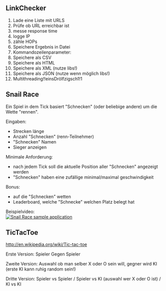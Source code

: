 ## LinkChecker ##
 
1. Lade eine Liste mit URLS
2. Prüfe ob URL erreichbar ist
  1. messe response time
  2. logge IP
  3. zähle HOPs
3. Speichere Ergebnis in Datei
4. Kommandozeilenparameter:
  1. Speichere als CSV
  2. Speichere als HTML
  3. Speichere als XML (nutze libs!)
  4. Speichere als JSON (nutze wenn möglich libs!)
5. Multithreading!!einsDrölfzigsch1!1


## Snail Race ##

Ein Spiel in dem Tick basiert "Schnecken" (oder beliebige andere) um die Wette "rennen".  

Eingaben:  
* Strecken länge
* Anzahl "Schnecken" (renn-Teilnehmer)
* "Schnecken" Namen
* Sieger anzeigen

Minimale Anforderung:  
* nach jedem Tick soll die aktuelle Position aller "Schnecken" angezeigt werden
* "Schnecken" haben eine zufällige minimal/maximal geschwindigkeit

Bonus:
* auf die "Schnecken" wetten
* Leaderboard, welche "Schnecke" welchen Platz belegt hat

Beispielvideo:  
[![Snail Race sample application](https://img.youtube.com/vi/4TE0eqtxYLA/0.jpg)](https://www.youtube.com/watch?v=4TE0eqtxYLA)

## TicTacToe ##
 
http://en.wikipedia.org/wiki/Tic-tac-toe
 
Erste Version: Spieler Gegen Spieler

Zweite Version: Auswahl ob man selber X oder O sein will, gegner wird KI (erste KI kann ruhig random sein!)
 
Dritte Version: Spieler vs Spieler / Spieler vs KI (auswahl wer X oder O ist) / KI vs KI
